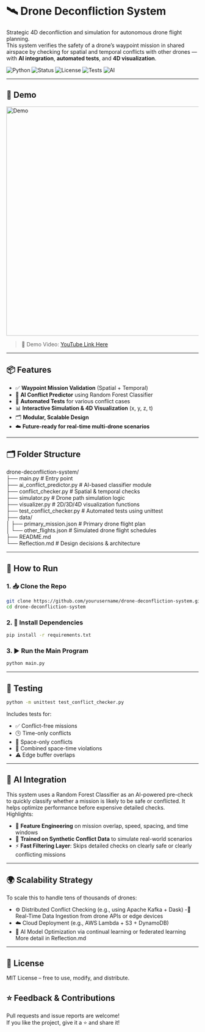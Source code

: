 # 🛰️ Drone Deconfliction System

Strategic 4D deconfliction and simulation for autonomous drone flight planning.  
This system verifies the safety of a drone’s waypoint mission in shared airspace by checking for spatial and temporal conflicts with other drones — with **AI integration**, **automated tests**, and **4D visualization**.

![Python](https://img.shields.io/badge/Python-3.8%2B-blue)
![Status](https://img.shields.io/badge/Status-Complete-brightgreen)
![License](https://img.shields.io/badge/License-MIT-green)
![Tests](https://img.shields.io/badge/Tests-Automated-success)
![AI](https://img.shields.io/badge/AI-RandomForest-informational)

---

## 📸 Demo

<img src="https://user-images.githubusercontent.com/demo-visual.gif" alt="Demo" width="600"/>

> 🔗 Demo Video: [YouTube Link Here](https://www.youtube.com/your-demo)

---

## 📦 Features

- ✅ **Waypoint Mission Validation** (Spatial + Temporal)
- 🧠 **AI Conflict Predictor** using Random Forest Classifier
- 🔁 **Automated Tests** for various conflict cases
- 📊 **Interactive Simulation & 4D Visualization** (x, y, z, t)
- 🗂️ **Modular, Scalable Design**
- ☁️ **Future-ready for real-time multi-drone scenarios**

---

## 🗂️ Folder Structure

drone-deconfliction-system/<br> 
├── main.py # Entry point <br>
  ├── ai_conflict_predictor.py # AI-based classifier module <br>
├── conflict_checker.py # Spatial & temporal checks <br>
├── simulator.py # Drone path simulation logic <br>
├── visualizer.py # 2D/3D/4D visualization functions <br>
├── test_conflict_checker.py # Automated tests using unittest <br>
├── data/ <br>
│ ├── primary_mission.json # Primary drone flight plan <br>
│ └── other_flights.json # Simulated drone flight schedules<br> 
├── README.md <br>
└── Reflection.md # Design decisions & architecture<br>

---

## 🚀 How to Run

### 1. 📥 Clone the Repo
```bash
git clone https://github.com/yourusername/drone-deconfliction-system.git
cd drone-deconfliction-system
```
### 2. 🐍 Install Dependencies
```bash
pip install -r requirements.txt
```
### 3. ▶️ Run the Main Program
```bash
python main.py
```

---
## 🔬 Testing
```bash
python -m unittest test_conflict_checker.py
```
Includes tests for:

- ✅ Conflict-free missions
- 🕒 Time-only conflicts
- 📍 Space-only conflicts
- 🔄 Combined space-time violations
- ⚠️ Edge buffer overlaps

---
## 🧠 AI Integration
This system uses a Random Forest Classifier as an AI-powered pre-check to quickly classify whether a mission is likely to be safe or conflicted. It helps optimize performance before expensive detailed checks.<br>
Highlights:<br>
- 🧬 **Feature Engineering** on mission overlap, speed, spacing, and time windows  
- 🧪 **Trained on Synthetic Conflict Data** to simulate real-world scenarios  
- ⚡ **Fast Filtering Layer**: Skips detailed checks on clearly safe or clearly conflicting missions  

---
## 🌍 Scalability Strategy
To scale this to handle tens of thousands of drones:
- ⚙️ Distributed Conflict Checking (e.g., using Apache Kafka + Dask)
-📡 Real-Time Data Ingestion from drone APIs or edge devices
- ☁️ Cloud Deployment (e.g., AWS Lambda + S3 + DynamoDB)
- 🧠 AI Model Optimization via continual learning or federated learning
More detail in Reflection.md

---
## 📝 License
MIT License – free to use, modify, and distribute.

## ⭐ Feedback & Contributions
Pull requests and issue reports are welcome!<br>
If you like the project, give it a ⭐ and share it!
